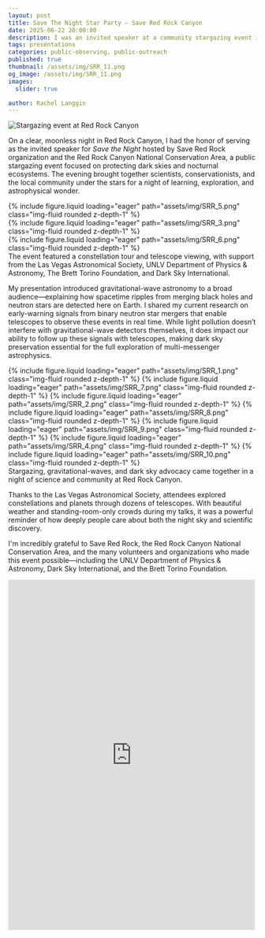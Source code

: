 ```yaml
---
layout: post
title: Save The Night Star Party – Save Red Rock Canyon
date: 2025-06-22 20:00:00
description: I was an invited speaker at a community stargazing event in Red Rock Canyon, where I shared the science of gravitational-waves and the importance of protecting dark skies.
tags: presentations
categories: public-observing, public-outreach
published: true
thumbnail: /assets/img/SRR_11.png
og_image: /assets/img/SRR_11.png
images:
  slider: true

author: Rachel Langgin
---
```


<img src="/assets/img/SRR_0.png" alt="Stargazing event at Red Rock Canyon" class="img-fluid mb-4">

On a clear, moonless night in Red Rock Canyon, I had the honor of serving as the invited speaker for *Save the Night* hosted by Save Red Rock organization and the Red Rock Canyon National Conservation Area, a public stargazing event focused on protecting dark skies and nocturnal ecosystems. The evening brought together scientists, conservationists, and the local community under the stars for a night of learning, exploration, and astrophysical wonder.

<div class="row mt-3">
    <div class="col-sm mt-3 mt-md-0">
        {% include figure.liquid loading="eager" path="assets/img/SRR_5.png" class="img-fluid rounded z-depth-1" %}
    </div>
    <div class="col-sm mt-3 mt-md-0">
        {% include figure.liquid loading="eager" path="assets/img/SRR_3.png" class="img-fluid rounded z-depth-1" %}
    </div>
    <div class="col-sm mt-3 mt-md-0">
        {% include figure.liquid loading="eager" path="assets/img/SRR_6.png" class="img-fluid rounded z-depth-1" %}
    </div>
</div>
<div class="caption">
    The event featured a constellation tour and telescope viewing, with support from the Las Vegas Astronomical Society, UNLV Department of Physics & Astronomy, The Brett Torino Foundation, and Dark Sky International.
</div>

My presentation introduced gravitational-wave astronomy to a broad audience—explaining how spacetime ripples from merging black holes and neutron stars are detected here on Earth. I shared my current research on early-warning signals from binary neutron star mergers that enable telescopes to observe these events in real time. While light pollution doesn’t interfere with gravitational-wave detectors themselves, it does impact our ability to follow up these signals with telescopes, making dark sky preservation essential for the full exploration of multi-messenger astrophysics.

<swiper-container keyboard="true" navigation="true" pagination="true" pagination-clickable="true" pagination-dynamic-bullets="true" rewind="true">
  <swiper-slide>{% include figure.liquid loading="eager" path="assets/img/SRR_1.png" class="img-fluid rounded z-depth-1" %}</swiper-slide>
  <swiper-slide>{% include figure.liquid loading="eager" path="assets/img/SRR_7.png" class="img-fluid rounded z-depth-1" %}</swiper-slide>
  <swiper-slide>{% include figure.liquid loading="eager" path="assets/img/SRR_2.png" class="img-fluid rounded z-depth-1" %}</swiper-slide>
  <swiper-slide>{% include figure.liquid loading="eager" path="assets/img/SRR_8.png" class="img-fluid rounded z-depth-1" %}</swiper-slide>
  <swiper-slide>{% include figure.liquid loading="eager" path="assets/img/SRR_9.png" class="img-fluid rounded z-depth-1" %}</swiper-slide>
  <swiper-slide>{% include figure.liquid loading="eager" path="assets/img/SRR_4.png" class="img-fluid rounded z-depth-1" %}</swiper-slide>
  <swiper-slide>{% include figure.liquid loading="eager" path="assets/img/SRR_10.png" class="img-fluid rounded z-depth-1" %}</swiper-slide>
</swiper-container>
<div class="caption">
    Stargazing, gravitational-waves, and dark sky advocacy came together in a night of science and community at Red Rock Canyon.
</div>

Thanks to the Las Vegas Astronomical Society, attendees explored constellations and planets through dozens of telescopes. With beautiful weather and standing-room-only crowds during my talks, it was a powerful reminder of how deeply people care about both the night sky and scientific discovery.

I'm incredibly grateful to Save Red Rock, the Red Rock Canyon National Conservation Area, and the many volunteers and organizations who made this event possible—including the UNLV Department of Physics & Astronomy, Dark Sky International, and the Brett Torino Foundation.

<div class="d-flex justify-content-center my-4">
  <iframe src="https://www.facebook.com/plugins/post.php?href=https%3A%2F%2Fwww.facebook.com%2FLVAstronomy%2Fposts%2Fpfbid02eZntQZr5dX3F3JraHubRd2v9P9q24qnaYEhptpF6L4Y6QnvFDup5eVGBaMausBZal&show_text=true&width=500" width="500" height="711" style="border:none;overflow:hidden" scrolling="no" frameborder="0" allowfullscreen="true" allow="autoplay; clipboard-write; encrypted-media; picture-in-picture; web-share"></iframe>
</div>
